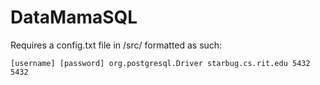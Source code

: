 # DataMamaSQL
Requires a config.txt file in /src/ formatted as such:

`
[username]
[password]
org.postgresql.Driver
starbug.cs.rit.edu
5432
5432
`

